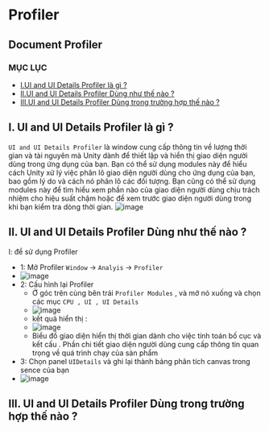 # Profiler
## Document Profiler
### MỤC LỤC 
- [I.UI and UI Details Profiler là gì ?](#What)
- [II.UI and UI Details Profiler Dùng như thế nào ?](#How)
- [III.UI and UI Details Profiler Dùng trong trường hợp thế nào ?](#When)
<a name="What"></a>
## I. UI and UI Details Profiler là gì ?
`UI and UI Details Profiler` là window cung cấp thông tin về lượng thời gian và tài nguyên mà Unity dành để thiết lập và hiển thị giao diện người dùng trong ứng dụng của bạn. Bạn có thể sử dụng modules này để hiểu cách Unity xử lý việc phân lô giao diện người dùng cho ứng dụng của bạn, bao gồm lý do và cách nó phân lô các đối tượng. Bạn cũng có thể sử dụng modules này để tìm hiểu xem phần nào của giao diện người dùng chịu trách nhiệm cho hiệu suất chậm hoặc để xem trước giao diện người dùng trong khi bạn kiểm tra dòng thời gian.
![image](https://user-images.githubusercontent.com/47918431/135761714-fb5910ef-6cea-41ec-81ea-87b9def94bea.png)
<a name="How"></a>
## II. UI and UI Details Profiler Dùng như thế nào ?
I: để sử dụng Profiler 
 - 1: Mở Profiler `Window` -> `Analyis` -> `Profiler`
 - ![image](https://user-images.githubusercontent.com/47918431/135762542-fb77b537-d5f3-4438-bef1-bcbdad01bfa8.png)
 - 2: Cấu hình lại Profiler 
    - Ở góc trên cùng bên trái `Profiler Modules` , và mở nó xuống và chọn các mục `CPU , UI , UI Details`
    - ![image](https://user-images.githubusercontent.com/47918431/135762741-eae6054d-cd04-4df8-8d93-66bc2f075c79.png)
    - kết quả hiển thị :
    - ![image](https://user-images.githubusercontent.com/47918431/135763119-04e82995-1421-46b4-a52c-5f4f0864dd18.png)
    - Biểu đồ giao diện hiển thị thời gian dành cho việc tính toán bố cục và kết cấu . Phần chi tiết giao diện người dùng cung cấp thông tin quan trọng về quá trình chạy của sản phẩm
 - 3: Chọn panel `UIDetails` và ghi lại thành bảng phân tích canvas trong sence của bạn 
 - ![image](https://user-images.githubusercontent.com/47918431/135763092-7ba0abe6-db52-436c-a948-5470fed2a4cd.png)



<a name="When"></a>
## III. UI and UI Details Profiler Dùng trong trường hợp thế nào ?
